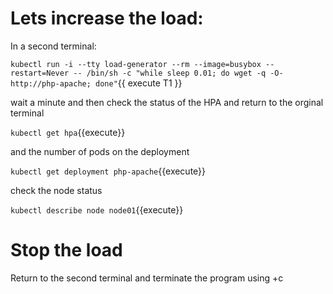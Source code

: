 
# Lets increase the load:

In a second terminal:


`kubectl run -i --tty load-generator --rm --image=busybox --restart=Never -- /bin/sh -c "while sleep 0.01; do wget -q -O- http://php-apache; done"`{{ execute T1 }}


wait a minute and then check the status of the HPA and return to the orginal terminal

`kubectl get hpa`{{execute}} 

and the number of pods on the deployment

`kubectl get deployment php-apache`{{execute}}


check the node status

`kubectl describe node node01`{{execute}}



# Stop the load

Return to the second terminal and terminate the program using <ctrl>+c






